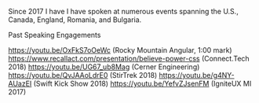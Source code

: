 Since 2017 I have I have spoken at numerous events spanning the U.S., Canada, England, Romania, and Bulgaria.

Past Speaking Engagements

https://youtu.be/OxFkS7oOeWc (Rocky Mountain Angular, 1:00 mark)
https://www.recallact.com/presentation/believe-power-css (Connect.Tech 2018)
https://youtu.be/UG67_ub8Mag (Cerner Engineering)
https://youtu.be/QvJAAoLdrE0 (StirTrek 2018)
https://youtu.be/g4NY-AUazEI (Swift Kick Show 2018)
https://youtu.be/YefvZJsenFM (IgniteUX MI 2017)

